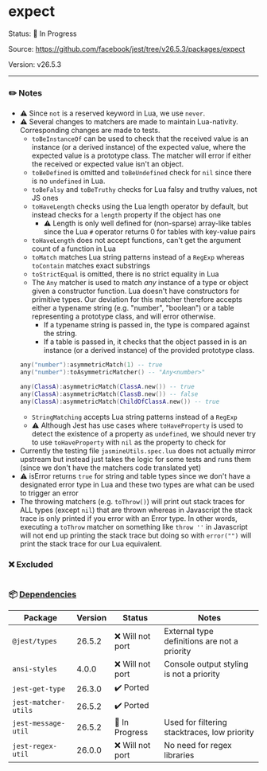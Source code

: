 # expect

Status: :hammer: In Progress

Source: https://github.com/facebook/jest/tree/v26.5.3/packages/expect

Version: v26.5.3

---

### :pencil2: Notes
* :warning: Since `not` is a reserved keyword in Lua, we use `never`.
* :warning: Several changes to matchers are made to maintain Lua-nativity. Corresponding changes are made to tests.
    * `toBeInstanceOf` can be used to check that the received value is an instance (or a derived instance) of the expected value, where the expected value is a prototype class. The matcher will error if either the received or expected value isn't an object.
    * `toBeDefined` is omitted and `toBeUndefined` check for `nil` since there is no `undefined` in Lua.
    * `toBeFalsy` and `toBeTruthy` checks for Lua falsy and truthy values, not JS ones
    * `toHaveLength` checks using the Lua length operator by default, but instead checks for a `length` property if the object has one
        * :warning: Length is only well defined for (non-sparse) array-like tables since the Lua `#` operator returns 0 for tables with key-value pairs
    * `toHaveLength` does not accept functions, can't get the argument count of a function in Lua
    * `toMatch` matches Lua string patterns instead of a `RegExp` whereas `toContain` matches exact substrings
    * `toStrictEqual` is omitted, there is no strict equality in Lua
    * The `Any` matcher is used to match *any* instance of a type or object given a constructor function. Lua doesn't have constructors for primitive types. Our deviation for this matcher therefore accepts either a typename string (e.g. "number", "boolean") or a table representing a prototype class, and will error otherwise.
        * If a typename string is passed in, the type is compared against the string.
        * If a table is passed in, it checks that the object passed in is an instance (or a derived instance) of the provided prototype class.
    ```lua
    any("number"):asymmetricMatch(1) -- true
    any("number"):toAsymmetricMatcher() -- "Any<number>"

    any(ClassA):asymmetricMatch(ClassA.new()) -- true
    any(ClassA):asymmetricMatch(ClassB.new()) -- false
    any(ClassA):asymmetricMatch(ChildOfClassA.new()) -- true
    ```
    * `StringMatching` accepts Lua string patterns instead of a `RegExp`
    * :warning: Although Jest has use cases where `toHaveProperty` is used to detect the existence of a property as `undefined`, we should never try to use `toHaveProperty` with `nil` as the property to check for
* Currently the testing file `jasmineUtils.spec.lua` does not actually mirror upstream but instead just takes the logic for some tests and runs them (since we don't have the matchers code translated yet)
* :warning: isError returns `true` for string and table types since we don't have a designated error type in Lua and these two types are what can be used to trigger an error
* The throwing matchers (e.g. `toThrow()`) will print out stack traces for ALL types (except `nil`) that are thrown whereas in Javascript the stack trace is only printed if you error with an Error type. In other words, executing a `toThrow` matcher on something like `throw ''` in Javascript will not end up printing the stack trace but doing so with `error("")` will print the stack trace for our Lua equivalent.

### :x: Excluded
```
```

### :package: [Dependencies](https://github.com/facebook/jest/blob/v26.5.3/packages/expect/package.json)
| Package | Version | Status | Notes |
| - | - | - | - |
| `@jest/types` | 26.5.2 | :x: Will not port | External type definitions are not a priority |
| `ansi-styles` | 4.0.0 | :x: Will not port | Console output styling is not a priority |
| `jest-get-type` | 26.3.0 | :heavy_check_mark: Ported | |
| `jest-matcher-utils` | 26.5.2 | :heavy_check_mark: Ported | |
| `jest-message-util` | 26.5.2 | :hammer: In Progress | Used for filtering stacktraces, low priority |
| `jest-regex-util` | 26.0.0 | :x: Will not port | No need for regex libraries |